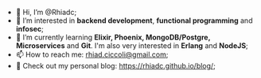 - 👋 Hi, I’m @Rhiadc;
- 👀 I’m interested in <strong>backend development</strong>, <strong>functional programming</strong> and <strong>infosec</strong>;
- 🌱 I’m currently learning <strong>Elixir, Phoenix, MongoDB/Postgre, Microservices</strong> and <strong>Git</strong>. I'm also very interested in <strong>Erlang</strong> and <strong>NodeJS</strong>;
- 📫 How to reach me: rhiad.ciccoli@gmail.com;
- 🍃 Check out my personal blog: https://rhiadc.github.io/blog/;


<!---
Rhiadc/Rhiadc is a ✨ special ✨ repository because its `README.md` (this file) appears on your GitHub profile.
You can click the Preview link to take a look at your changes.
--->
